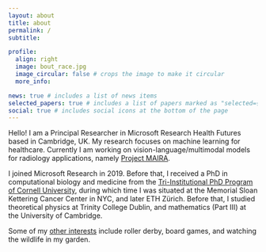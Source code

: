 ```yaml
---
layout: about
title: about
permalink: /
subtitle:

profile:
  align: right
  image: bout_race.jpg
  image_circular: false # crops the image to make it circular
  more_info:

news: true # includes a list of news items
selected_papers: true # includes a list of papers marked as "selected={true}"
social: true # includes social icons at the bottom of the page
---
```


Hello! I am a Principal Researcher in Microsoft Research Health Futures based in Cambridge, UK. My research focuses on machine learning for healthcare. Currently I am working on vision-language/multimodal models for radiology applications, namely [Project MAIRA](https://www.microsoft.com/en-us/research/project/project-maira/).

I joined Microsoft Research in 2019. Before that, I received a PhD in computational biology and medicine from the [Tri-Institutional PhD Program of Cornell University](https://gradschool.weill.cornell.edu/programs/tri-institutional-phd-programs), during which time I was situated at the Memorial Sloan Kettering Cancer Center in NYC, and later ETH Zürich. Before that, I studied theoretical physics at Trinity College Dublin, and mathematics (Part III) at the University of Cambridge.

Some of my [other interests](http://apeiroto.pe/) include roller derby, board games, and watching the wildlife in my garden.